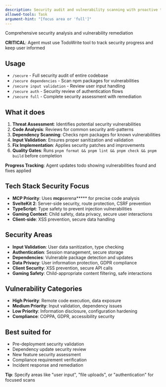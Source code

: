 ```yaml
---
description: Security audit and vulnerability scanning with proactive threat prevention
allowed-tools: Task
argument-hint: "[focus area or 'full']"
---
```


Comprehensive security analysis and vulnerability remediation

**CRITICAL**: Agent must use TodoWrite tool to track security progress and keep user informed

## Usage

- `/secure` - Full security audit of entire codebase
- `/secure dependencies` - Scan npm packages for vulnerabilities
- `/secure input validation` - Review user input handling
- `/secure auth` - Security review of authentication flows
- `/secure full` - Complete security assessment with remediation

## What it does

1. **Threat Assessment**: Identifies potential security vulnerabilities
2. **Code Analysis**: Reviews for common security anti-patterns
3. **Dependency Scanning**: Checks npm packages for known vulnerabilities
4. **Input Validation**: Ensures proper sanitization and validation
5. **Fix Implementation**: Applies security patches and improvements
6. **Quality Gates**: Runs `pnpm format && pnpm lint && pnpm check && pnpm build` before completion

**Progress Tracking**: Agent updates todo showing vulnerabilities found and fixes applied

## Tech Stack Security Focus

- **MCP Priority**: Uses **mcp**serena**\*** for precise code analysis
- **SvelteKit 2**: Server-side security, route protection, CSRF prevention
- **TypeScript**: Type safety to prevent injection vulnerabilities
- **Gaming Context**: Child safety, data privacy, secure user interactions
- **Client-side**: XSS prevention, secure data handling

## Security Areas

- **Input Validation**: User data sanitization, type checking
- **Authentication**: Session management, secure storage
- **Dependencies**: Vulnerable package detection and updates
- **Data Privacy**: User information protection, GDPR compliance
- **Client Security**: XSS prevention, secure API calls
- **Gaming Safety**: Child-appropriate content filtering, safe interactions

## Vulnerability Categories

- **High Priority**: Remote code execution, data exposure
- **Medium Priority**: Input validation, dependency issues
- **Low Priority**: Information disclosure, configuration hardening
- **Compliance**: COPPA, GDPR, accessibility security

## Best suited for

- Pre-deployment security validation
- Dependency update security review
- New feature security assessment
- Compliance requirement verification
- Incident response and remediation

**Tip**: Specify areas like "user input", "file uploads", or "authentication" for focused scans
